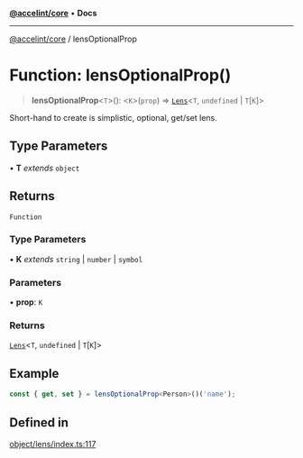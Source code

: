 [**@accelint/core**](../README.md) • **Docs**

***

[@accelint/core](../README.md) / lensOptionalProp

# Function: lensOptionalProp()

> **lensOptionalProp**\<`T`\>(): \<`K`\>(`prop`) => [`Lens`](../type-aliases/Lens.md)\<`T`, `undefined` \| `T`\[`K`\]\>

Short-hand to create is simplistic, optional, get/set lens.

## Type Parameters

• **T** *extends* `object`

## Returns

`Function`

### Type Parameters

• **K** *extends* `string` \| `number` \| `symbol`

### Parameters

• **prop**: `K`

### Returns

[`Lens`](../type-aliases/Lens.md)\<`T`, `undefined` \| `T`\[`K`\]\>

## Example

```ts
const { get, set } = lensOptionalProp<Person>()('name');
```

## Defined in

[object/lens/index.ts:117](https://github.com/gohypergiant/standard-toolkit/blob/87ae5060c82d212b75a10cafb0030b08916e90f1/packages/core/src/object/lens/index.ts#L117)
